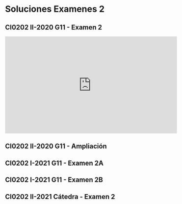 # Soluciones Examenes 2


## CI0202 II-2020 G11 - Examen 2

<iframe width="560" height="315" src="https://www.youtube.com/embed/PSi2dz_uBKY" title="YouTube video player" frameborder="0" allow="accelerometer; autoplay; clipboard-write; encrypted-media; gyroscope; picture-in-picture" allowfullscreen></iframe>

<script src="https://gist.github.com/sivanahamer/66679eccdd688a04837f94970f4db90a.js?file=spotify.py"></script>

## CI0202 II-2020 G11 - Ampliación

<script src="https://gist.github.com/sivanahamer/66679eccdd688a04837f94970f4db90a.js?file=spotify2.py"></script>

## CI0202 I-2021 G11 - Examen 2A

<script src="https://gist.github.com/sivanahamer/66679eccdd688a04837f94970f4db90a.js?file=oijA.py"></script>


## CI0202 I-2021 G11 - Examen 2B

<script src="https://gist.github.com/sivanahamer/66679eccdd688a04837f94970f4db90a.js?file=oijB.py"></script>


## CI0202 II-2021 Cátedra - Examen 2

<script src="https://gist.github.com/sivanahamer/66679eccdd688a04837f94970f4db90a.js?file=sismos.py"></script>
